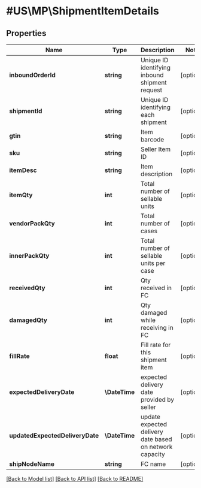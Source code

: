 # #US\MP\ShipmentItemDetails

## Properties

Name | Type | Description | Notes
------------ | ------------- | ------------- | -------------
**inboundOrderId** | **string** | Unique ID identifying inbound shipment request | [optional]
**shipmentId** | **string** | Unique ID identifying each shipment | [optional]
**gtin** | **string** | Item barcode | [optional]
**sku** | **string** | Seller Item ID | [optional]
**itemDesc** | **string** | Item description | [optional]
**itemQty** | **int** | Total number of sellable units | [optional]
**vendorPackQty** | **int** | Total number of cases | [optional]
**innerPackQty** | **int** | Total number of sellable units per case | [optional]
**receivedQty** | **int** | Qty received in FC | [optional]
**damagedQty** | **int** | Qty damaged while receiving in FC | [optional]
**fillRate** | **float** | Fill rate for this shipment item | [optional]
**expectedDeliveryDate** | **\DateTime** | expected delivery date provided by seller | [optional]
**updatedExpectedDeliveryDate** | **\DateTime** | update expected delivery date based on network capacity | [optional]
**shipNodeName** | **string** | FC name | [optional]


[[Back to Model list]](../) [[Back to API list]](../../Api/US/MP) [[Back to README]](../../README.md)
